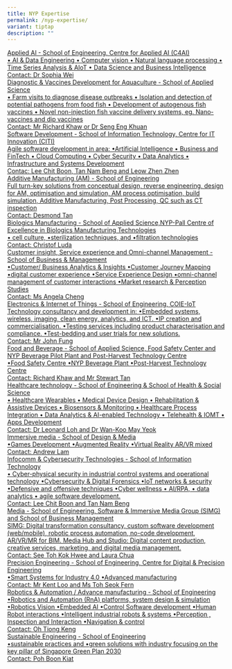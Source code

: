 ```yaml
---
title: NYP Expertise
permalink: /nyp-expertise/
variant: tiptap
description: ""
---
```

<p></p>
<div class="isomer-card-grid"><a rel="noopener noreferrer nofollow" href="Mailto: sophia_wei@nyp.edu.sg" class="isomer-card"><div class="isomer-card-body"><div class="isomer-card-title">Applied AI - School of Engineering, Centre for Applied AI (C4AI)</div><div class="isomer-card-description">• AI &amp; Data Engineering • Computer vision • Natural language processing • Time Series Analysis &amp; AIoT • Data Science and Business Intelligence</div><div class="isomer-card-link">Contact: Dr Sophia Wei</div></div></a>
<a rel="noopener noreferrer nofollow" href="Mailto: Richard_Khaw@nyp.edu.sg; seng_eng_khuan@nyp.edu.sg" class="isomer-card">
<div class="isomer-card-body">
<div class="isomer-card-title">Diagnostic &amp; Vaccines Development for Aquaculture - School of Applied
Science</div>
<div class="isomer-card-description">• Farm visits to diagnose disease outbreaks • Isolation and detection
of potential pathogens from food fish • Development of autogenous fish
vaccines • Novel non-injection fish vaccine delivery systems, eg. Nano-vaccines
and dip vaccines</div>
<div class="isomer-card-link">Contact: Mr Richard Khaw or Dr Seng Eng Khuan</div>
</div>
</a><a rel="noopener noreferrer nofollow" href="Mailto:lee_chit_boon@nyp.edu.sg; tan_nam_beng@nyp.edu.sg; leow_zhen_zhen@nyp.edu.sg" class="isomer-card"><div class="isomer-card-body"><div class="isomer-card-title">Software Development - School of Information Technology, Centre for IT Innovation (CITI)</div><div class="isomer-card-description">Agile software development in area: •Artificial Intelligence • Business and FinTech • Cloud Computing • Cyber Security • Data Analytics • Infrastructure and Systems Development</div><div class="isomer-card-link">Contac: Lee Chit Boon, Tan Nam Beng and Leow Zhen Zhen</div></div></a>
<a rel="noopener noreferrer nofollow" href="Mailto:desmond_tan@nyp.edu.sg" class="isomer-card">
<div class="isomer-card-body">
<div class="isomer-card-title">Additive Manufacturing (AM) - School of Engineering</div>
<div class="isomer-card-description">Full turn-key solutions from conceptual design, reverse engineering, design
for AM, optimisation and simulation, AM process optimisation, build simulation,
Additive Manufacturing, Post Processing, QC such as CT inspection</div>
<div class="isomer-card-link">Contact: Desmond Tan</div>
</div>
</a><a rel="noopener noreferrer nofollow" href="Mailto:christof_luda@nyp.edu.sg" class="isomer-card"><div class="isomer-card-body"><div class="isomer-card-title">Biologics Manufacturing - School of Applied Science,NYP-Pall Centre of Excellence in Biologics Manufacturing Technologies</div><div class="isomer-card-description">• cell culture, •sterilization techniques, and •filtration technologies</div><div class="isomer-card-link">Contact: Christof Luda</div></div></a>
<a rel="noopener noreferrer nofollow" href="Mailto:angela_cheng@nyp.edu.sg" class="isomer-card">
<div class="isomer-card-body">
<div class="isomer-card-title">Customer insight, Service experience and Omni-channel Management - School
of Business &amp; Management</div>
<div class="isomer-card-description">•Customer/ Business Analytics &amp; Insights •Customer Journey Mapping
•digital customer experience •Service Experience Design •omni-channel management
of customer interactions •Market research &amp; Perception Studies</div>
<div class="isomer-card-link">Contact: Ms Angela Cheng</div>
</div>
</a><a rel="noopener noreferrer nofollow" href="Mailto:John_FUNG@nyp.edu.sg" class="isomer-card"><div class="isomer-card-body"><div class="isomer-card-title">Electronics &amp; Internet of Things - School of Engineering, COIE-IoT</div><div class="isomer-card-description">Technology consultancy and development in: •Embedded systems, wireless, imaging, clean energy, analytics, and ICT. •IP creation and commercialisation. •Testing services including product characterisation and compliance. •Test-bedding and user trials for new solutions.</div><div class="isomer-card-link">Contact: Mr John Fung</div></div></a>
<a rel="noopener noreferrer nofollow" href="Mailto:Richard_Khaw@nyp.edu.sg; Stewart_Tan@nyp.edu.sg" class="isomer-card">
<div class="isomer-card-body">
<div class="isomer-card-title">Food and Beverage - School of Applied Science, Food Safety Center and
NYP Beverage Pilot Plant and Post-Harvest Technology Centre</div>
<div class="isomer-card-description">•Food Safety Centre •NYP Beverage Plant •Post-Harvest Technology Centre</div>
<div class="isomer-card-link">Contact: Richard Khaw and Mr Stewart Tan</div>
</div>
</a><a rel="noopener noreferrer nofollow" href="Mailto:leonard_loh@nyp.edu.sg; WAN_Koo_May_Yeok@nyp.edu.sg" class="isomer-card"><div class="isomer-card-body"><div class="isomer-card-title">Healthcare technology - School of Engineering &amp; School of Health &amp; Social Science</div><div class="isomer-card-description">• Healthcare Wearables • Medical Device Design • Rehabilitation &amp; Assistive Devices • Biosensors &amp; Monitoring • Healthcare Process Integration • Data Analytics &amp; AI-enabled Technology • Telehealth &amp; IOMT • Apps Development</div><div class="isomer-card-link">Contact: Dr Leonard Loh and Dr Wan-Koo May Yeok</div></div></a>
<a rel="noopener noreferrer nofollow" href="Mailto:andrew_lam@nyp.edu.sg" class="isomer-card">
<div class="isomer-card-body">
<div class="isomer-card-title">Immersive media - School of Design &amp; Media</div>
<div class="isomer-card-description">•Games Development •Augmented Reality •Virtual Reality AR/VR mixed</div>
<div class="isomer-card-link">Contact: Andrew Lam</div>
</div>
</a><a rel="noopener noreferrer nofollow" href="Mailto:lee_chit_boon@nyp.edu.sg; tan_nam_beng@nyp.edu.sg" class="isomer-card"><div class="isomer-card-body"><div class="isomer-card-title">Infocomm &amp; Cybersecurity Technologies - School of Information Technology</div><div class="isomer-card-description">• Cyber-physical security in industrial control systems and operational technology •Cybersecurity &amp; Digital Forensics •IoT networks &amp; security •Defensive and offensive techniques •Cyber wellness • AI/RPA, • data analytics • agile software development.</div><div class="isomer-card-link">Contact: Lee Chit Boon and Tan Nam Beng</div></div></a>
<a rel="noopener noreferrer nofollow" href="Mailto:See_toh_kok_hwee@nyp.edu.sg; laura_chua@nyp.edu.sg" class="isomer-card">
<div class="isomer-card-body">
<div class="isomer-card-title">Media - School of Engineering, Software &amp; Immersive Media Group (SIMG)
and School of Business Management</div>
<div class="isomer-card-description">SIMG: Digital transformation consultancy, custom software development
(web/mobile), robotic process automation, no-code development, AR/VR/MR
for BIM. Media Hub and Studio: Digital content production, creative services,
marketing, and digital media management.</div>
<div class="isomer-card-link">Contact: See Toh Kok Hwee and Laura Chua</div>
</div>
</a><a rel="noopener noreferrer nofollow" href="Mailto:kent_loo@nyp.edu.sg; toh_seok_fern@nyp.edu.sg" class="isomer-card"><div class="isomer-card-body"><div class="isomer-card-title">Precision Engineering - School of Engineering, Centre for Digital &amp; Precision Engineering</div><div class="isomer-card-description">•Smart Systems for Industry 4.0 •Advanced manufacturing</div><div class="isomer-card-link">Contact: Mr Kent Loo and Ms Toh Seok Fern</div></div></a>
<a rel="noopener noreferrer nofollow" href="Mailto:oh_tiong_keng@nyp.edu.sg" class="isomer-card">
<div class="isomer-card-body">
<div class="isomer-card-title">Robotics &amp; Automation / Advance manufacturing - School of Engineering</div>
<div class="isomer-card-description">•Robotics and Automation (RnA) platforms, system design &amp; simulation
•Robotics Vision •Embedded AI •Control Software development •Human Robot
interactions •Intelligent industrial robots &amp; systems •Perception ,
Inspection and Interaction •Navigation &amp; control</div>
<div class="isomer-card-link">Contact: Oh Tiong Keng</div>
</div>
</a><a rel="noopener noreferrer nofollow" href="Mailto:poh_boon_kiat@nyp.edu.sg" class="isomer-card"><div class="isomer-card-body"><div class="isomer-card-title">Sustainable Engineering - School of Engineering</div><div class="isomer-card-description">•sustainable practices and •green solutions with industry focusing on the key pillar of Singapore Green Plan 2030</div><div class="isomer-card-link">Contact: Poh Boon Kiat</div></div></a>
</div>
<p></p>